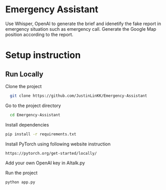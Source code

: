 # Emergency Assistant

Use  Whisper, OpenAI to generate the brief and idenetify the fake report in emergency situation such as emergency call. Generate the Google Map position according to the report.

# Setup instruction

## Run Locally  
Clone the project  

~~~bash  
  git clone https://github.com/JustinLinKK/Emergency-Assistant
~~~

Go to the project directory  

~~~bash  
  cd Emergency-Assistant
~~~

Install dependencies  

~~~bash  
pip install -r requirements.txt
~~~

Install PyTorch  using following website instruction

~~~bash  
https://pytorch.org/get-started/locally/
~~~  

Add your own OpenAI key in AItalk.py

Run the project

~~~bash
python app.py
~~~
